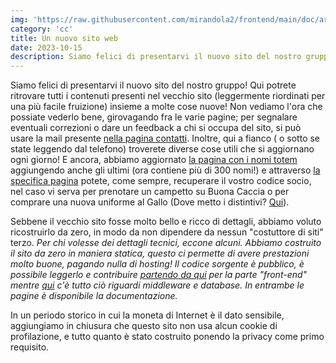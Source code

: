 ```yaml
---
img: 'https://raw.githubusercontent.com/mirandola2/frontend/main/doc/architecture.png'
category: 'cc'
title: Un nuovo sito web
date: 2023-10-15
description: Siamo felici di presentarvi il nuovo sito del nostro gruppo!
---
```


Siamo felici di presentarvi il nuovo sito del nostro gruppo! Qui potrete ritrovare tutti i contenuti presenti nel vecchio sito (leggermente riordinati per una più facile fruizione) insieme a molte cose nuove! Non vediamo l'ora che possiate vederlo bene, girovagando fra le varie pagine; per segnalare eventuali correzioni o dare un feedback a chi si occupa del sito, si può usare la mail presente [nella pagina contatti](/contatti). Inoltre, qui a fianco ( o sotto se state leggendo dal telefono) troverete diverse cose utili che si aggiornano ogni giorno!
E ancora, abbiamo aggiornato [la pagina con i nomi totem](/totem) aggiungendo anche gli ultimi (ora contiene più di 300 nomi!) e attraverso [la specifica pagina](/codice-socio) potete, come sempre, recuperare il vostro codice socio, nel caso vi serva per prenotare un campetto su Buona Caccia o per comprare una nuova uniforme al Gallo (Dove metto i distintivi? [Qui](/uniforme)).  

Sebbene il vecchio sito fosse molto bello e ricco di dettagli, abbiamo voluto ricostruirlo da zero, in modo da non dipendere da nessun "costuttore di siti" terzo. _Per chi volesse dei dettagli tecnici, eccone alcuni. Abbiamo costruito il sito da zero in maniera statica, questo ci permette di avere prestazioni molto buone, pagando nulla di hosting! Il codice sorgente è pubblico, è possibile leggerlo e contribuire [partendo da qui](https://github.com/mirandola2/frontend) per la parte "front-end" mentre [qui](https://github.com/mirandola2/middleware) c'è tutto ciò riguardi middleware e database. In entrambe le pagine è disponibile la documentazione._ 

In un periodo storico in cui la moneta di Internet è il dato sensibile, aggiungiamo in chiusura che questo sito non usa alcun cookie di profilazione, e tutto quanto è stato costruito ponendo la privacy come primo requisito.


